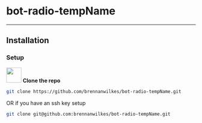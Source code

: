 # bot-radio-tempName

---

## Installation

### Setup

<img src=https://upload.wikimedia.org/wikipedia/commons/9/91/Octicons-mark-github.svg width=40px height=40px> **Clone the repo**

```sh
git clone https://github.com/brennanwilkes/bot-radio-tempName.git
```
OR if you have an ssh key setup
```sh
git clone git@github.com:brennanwilkes/bot-radio-tempName.git
```
